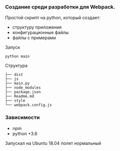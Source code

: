 ### Создание среди разработки для Webpack.

Простой скрипт на python, который создает: 
- структуру приложения
- конфигурационные файлы
- файлы с примерами


Запуск

`python main`


Структура 

```
├── dist
├── js
├── main.py
├── node_modules
├── package.json
├── Readme.md
├── style
└── webpack.config.js

```

### Зависимости
- npm
- python +3.6

Запускал на Ubuntu 18.04 полет нормальный